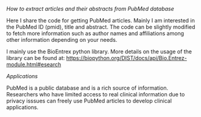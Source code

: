 *How to extract articles and their abstracts from PubMed database*

Here I share the code for getting PubMed articles.
Mainly I am interested in the PubMed ID (pmid), title and abstract.
The code can be slightly modified to fetch more information such as author names and affiliations among other information depending on your needs.

I mainly use the BioEntrex python library.
More details on the usage of the library can be found at: https://biopython.org/DIST/docs/api/Bio.Entrez-module.html#esearch


*Applications*

PubMed is a public database and is a rich source of information.
Researchers who have limited access to real clinical information due to privacy isssues can freely use PubMed articles to develop clinical applications.
